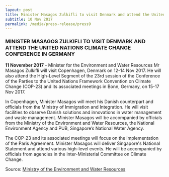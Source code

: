 ```yaml
---
layout: post
title: Minister Masagos Zulkifli to visit Denmark and attend the United Nations Climate Change Conference in Germany
subtitle: 10 Nov 2017
permalink: /media/press-release/press9
---
```


### MINISTER MASAGOS ZULKIFLI TO VISIT DENMARK AND ATTEND THE UNITED NATIONS CLIMATE CHANGE CONFERENCE IN GERMANY

**11 November 2017** - Minister for the Environment and Water Resources Mr Masagos Zulkifli will visit Copenhagen, Denmark on 12-14 Nov 2017. He will also attend the High-Level Segment of the 23rd session of the Conference of the Parties to the United Nations Framework Convention on Climate Change (COP-23) and its associated meetings in Bonn, Germany, on 15-17 Nov 2017.

In Copenhagen, Minister Masagos will meet his Danish counterpart and officials from the Ministry of Immigration and Integration. He will visit facilities to observe Danish solutions and innovations in water management and waste management. Minister Masagos will be accompanied by officials from the Ministry of the Environment and Water Resources, the National Environment Agency and PUB, Singapore’s National Water Agency.

The COP-23 and its associated meetings will focus on the implementation of the Paris Agreement. Minister Masagos will deliver Singapore's National Statement and attend various high-level events. He will be accompanied by officials from agencies in the Inter-Ministerial Committee on Climate Change.

Source: [<a href="https://www.mewr.gov.sg/news/minister-masagos-zulkifli-to-visit-denmark-and-attend-the-united-nations-climate-change-conference-in-germany" target="_blank">Ministry of the Environment and Water Resources</a>](https://www.mewr.gov.sg/news/minister-masagos-zulkifli-to-visit-denmark-and-attend-the-united-nations-climate-change-conference-in-germany)